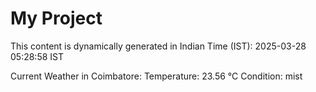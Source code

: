 # My Project

This content is dynamically generated in Indian Time (IST): 2025-03-28 05:28:58 IST


Current Weather in Coimbatore:
Temperature: 23.56 °C
Condition: mist
